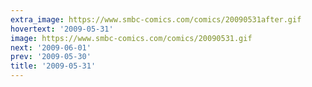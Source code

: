 ```yaml
---
extra_image: https://www.smbc-comics.com/comics/20090531after.gif
hovertext: '2009-05-31'
image: https://www.smbc-comics.com/comics/20090531.gif
next: '2009-06-01'
prev: '2009-05-30'
title: '2009-05-31'
---
```

